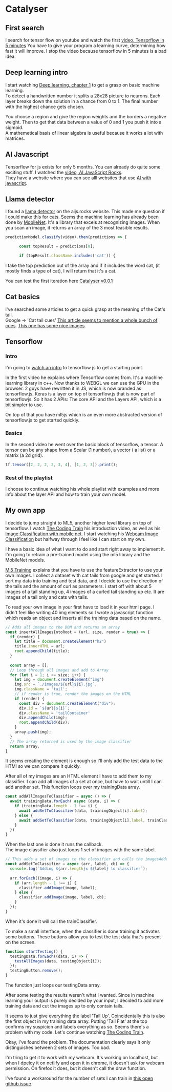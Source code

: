 # Catalyser

## First search
I search for tensor flow on youtube and watch the first [video, Tensorflow in 5 minutes](https://www.youtube.com/watch?v=2FmcHiLCwTU)
You have to give your program a learning curve, determining how fast it will improve.
I stop the video because tensorflow in 5 minutes is a bad idea.

## Deep learning intro
I start watching [Deep learning, chapter 1](https://www.youtube.com/watch?v=aircAruvnKk) to get a grasp on basic machine learning.  
To detect a handwritten number it splits a 28x28 picture to neurons.
Each layer breaks down the solution in a chance from 0 to 1. The final number with the highest chance gets chosen.  

You choose a region and give the region weights and the borders a negative weight. Then to get that data between a value of 0 and 1 you push it into a sigmoid.  
A mathemetical basis of linear algebra is useful because it works a lot with matrices.

## AI Javascript
Tensorflow for js exists for only 5 months. You can already do quite some exciting stuff. I watched the [video, AI JavaScript Rocks](https://www.youtube.com/watch?v=TjQmZeyIiTk).  
They have a website where you can see alll websites that use [AI with javascript](https://aijs.rocks/).

## Llama detector
I found a [llama detector](https://aijs.rocks/inspire/llama-vision/) on the aijs.rocks website. This made me question if I could make this for cats. Seems the machine learning has already been done by [MobileNet](https://github.com/tensorflow/tfjs-models/tree/master/mobilenet). It's a library that excels at recognizing images. When you scan an image, it returns an array of the 3 most feasible results. 

```js
predictionModel.classify(video).then(predictions => {

      const topResult = predictions[0];

      if (topResult.className.includes('cat')) {
```
I take the top prediction out of the array and if it includes the word cat, (it mostly finds a type of cat), I will return that it's a cat.

You can test the first iteration here [Catalyser v0.0.1](https://catalyser.jordypereira.be/v-0-0-1)

## Cat basics
I've searched some articles to get a quick grasp at the meaning of the Cat's tail.  
Google -> 'Cat tail cues'
[This article seems to mention a whole bunch of cues](https://www.humanesociety.org/resources/cat-chat-understanding-feline-language).
[This one has some nice images](https://www.adventurecats.org/pawsome-reads/read-cats-body-language/).


## Tensorflow
### Intro
I'm going to [watch an intro](https://www.youtube.com/watch?v=Qt3ZABW5lD0&t=0s&index=2&list=PLRqwX-V7Uu6YIeVA3dNxbR9PYj4wV31oQ) to tensorflow js to get a starting point. 

In the first video he explains where Tensorflow comes from. It's a machine learning library in c++. Now thanks to WEBGL we can use the GPU in the browser. 
2 guys have rewritten it in JS, which is now branded as tensorflow.js. 
Keras is a layer on top of tensorflow.js that is now part of tensorflowjs. So it has 2 APIs: The core API and the Layers API, which is a bit simpler to use. 

On top of that you have ml5js which is an even more abstracted version of tensorflow.js to get started quickly.

### Basics
In the second video he went over the basic block of tensorflow, a tensor. A tensor can be any shape from a Scalar (1 number), a vector ( a list) or a matrix (a 2d grid).
```js
tf.tensor([2, 2, 2, 2, 3, 4], [1, 2, 3]).print();
```

### Rest of the playlist
I choose to continue watching his whole playlist with examples and more info about the layer API and how to train your own model.

## My own app
I decide to jump straight to ML5, another higher level library on top of tensorflow. I watch [The Coding Train](https://www.youtube.com/watch?v=jmznx0Q1fP0) his introduction video, as well as his [Image Classification with mobile net](https://www.youtube.com/watch?v=yNkAuWz5lnY&list=PLRqwX-V7Uu6YPSwT06y_AEYTqIwbeam3y&index=2). I start watching his [Webcam Image Classification](https://www.youtube.com/watch?v=D9BoBSkLvFo&list=PLRqwX-V7Uu6YPSwT06y_AEYTqIwbeam3y&index=3) but halfway through I feel like I can start on my own.

I have a basic idea of what I want to do and start right away to implement it.  
I'm going to retrain a pre-trained model using the ml5 library and the MobileNet models.

[Ml5 Training](https://ml5js.org/docs/training-introduction) explains that you have to use the featureExtractor to use your own images. I collect a dataset with cat tails from google and get started. I sort my data into training and test data, and I decide to use the direction of the tails and the amount of curl as parameters. i start off with about 5 images of a tail standing up, 4 images of a curled tail standing up etc. It are images of a tail only and cats with tails.

To read your own image in your first have to load it in your html page. I didn't feel like writing 40 img elements so I wrote a javascript function which reads an object and inserts all the training data based on the name.

```js
// Adds all images to the DOM and returns an array
const insertAllImagesIntoRoot = (url, size, render = true) => {
  if (render) {
    let title = document.createElement("h2")
    title.innerHTML = url;
    root.appendChild(title);
  }
  
  const array = [];
  // Loop through all images and add to Array
  for (let i = 1; i <= size; i++) {
    let img = document.createElement("img")
    img.src = `./images/${url}${i}.jpg`;
    img.className = 'tail';
    // if render is true, render the images on the HTML
    if (render) {
      const div = document.createElement("div");
      div.id = `${url}${i}`;
      div.className = 'tailContainer'
      div.appendChild(img);
      root.appendChild(div);
    }
    array.push(img);
  }
  // The array returned is used by the image classifier
  return array;
}
```

It seems creating the element is enough so I'll only add the test data to the HTMl so we can compare it quickly.

After all of my images are an HTML element I have to add them to my classifier. I can add all images of a set at once, but have to wait untill I can add another set. This function loops over my trainingData array.
```js
const addAllImagesToClassifier = async () => {
  await trainingData.forEach( async (data, i) => {
    if (trainingData.length - 1 !== i) {
      await addSetToClassifier(data, trainingObject[i].label);
    } else {
      await addSetToClassifier(data, trainingObject[i].label, trainClassifier);
    }
  })
}
```
When the last one is done it runs the callback.  
The image classifier also just loops 1 set of images with the same label.
```js
// This adds a set of images to the classifier and calls the imagesAdded when done
const addSetToClassifier = async (arr, label, cb) => {
  console.log(`Adding ${arr.length}x ${label} to classifier`);
  
  arr.forEach((image, i) => {
    if (arr.length - 1 !== i) {
      classifier.addImage(image, label);
    } else {
      classifier.addImage(image, label, cb);
    }
  });
}
```

When it's done it will call the trainClassifier.

To make a small interface, when the classifier is done training it activates some buttons. These buttons allow you to test the test data that's present on the screen.
```js
function startTesting() {
  testingData.forEach((data, i) => {
    testAllImages(data, testingObject[i]);
  });
  testingButton.remove();
}
```
The function just loops our testingData array.

After some testing the results weren't what I wanted. Since in machine learning your output is purely decided by your input, I decided to add more training data and cut the images up to only contain tails.

It seems to just give everything the label 'Tail Up'. Coincidentally this is also the first object in my training data array. Putting 'Tail Flat' at the top confirms my suspicion and labels everything as so. Seems there's a problem with my code. Let's continue watching [The Coding Train](https://www.youtube.com/watch?v=D9BoBSkLvFo&list=PLRqwX-V7Uu6YPSwT06y_AEYTqIwbeam3y&index=3).

Okay, I've found the problem. The documentation clearly says it only distinguishes between 2 sets of images. Too bad.

I'm tring to get it to work with my webcam. It's working on localhost, but when I dpeloy it on netlify and open it in chrome, it doesn't ask for webcam permission. On firefox it does, but it doesn't call the draw function.

I've found a workaround for the number of sets I can train in [this open github issue](https://github.com/ml5js/ml5-library/issues/164).